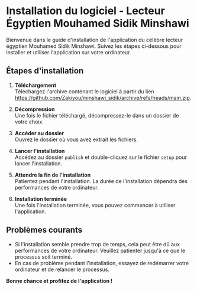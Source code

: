 # Installation du logiciel - Lecteur Égyptien Mouhamed Sidik Minshawi

Bienvenue dans le guide d'installation de l'application du célèbre lecteur égyptien Mouhamed Sidik Minshawi. Suivez les étapes ci-dessous pour installer et utiliser l'application sur votre ordinateur.


## Étapes d'installation

1. **Téléchargement**  
   Téléchargez l'archive contenant le logiciel à partir du lien https://github.com/Zakiyou/minshawi_sidik/archive/refs/heads/main.zip.

2. **Décompression**  
   Une fois le fichier téléchargé, décompressez-le dans un dossier de votre choix.

3. **Accéder au dossier**  
   Ouvrez le dossier où vous avez extrait les fichiers.

4. **Lancer l'installation**  
   Accédez au dossier `publish` et double-cliquez sur le fichier `setup` pour lancer l'installation.

5. **Attendre la fin de l'installation**  
   Patientez pendant l'installation. La durée de l'installation dépendra des performances de votre ordinateur.

6. **Installation terminée**  
   Une fois l'installation terminée, vous pouvez commencer à utiliser l'application.

## Problèmes courants

- Si l'installation semble prendre trop de temps, cela peut être dû aux performances de votre ordinateur. Veuillez patienter jusqu'à ce que le processus soit terminé.
- En cas de problème pendant l'installation, essayez de redémarrer votre ordinateur et de relancer le processus.

**Bonne chance et profitez de l'application !**

